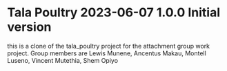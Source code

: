 # Tala Poultry  2023-06-07  1.0.0  Initial version
this is a clone of the tala_poultry project for the attachment group work project.
Group members are Lewis Munene, Ancentus Makau, Montell Luseno, Vincent Mutethia, Shem Opiyo
